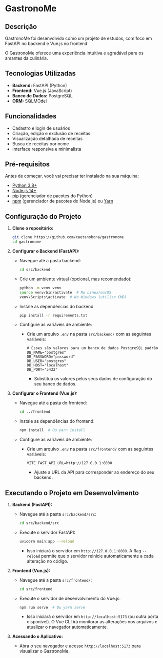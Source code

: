 # GastronoMe

## Descrição  

GastronoMe foi desenvolvido como um projeto de estudos, com foco em FastAPI no backend e Vue.js no frontend

O GastronoMe oferece uma experiência intuitiva e agradável para os amantes da culinária.

## Tecnologias Utilizadas  
  
*   **Backend:** FastAPI (Python)  
*   **Frontend:** Vue.js (JavaScript)  
*   **Banco de Dados:** PostgreSQL  
*   **ORM:** SQLMOdel

## Funcionalidades  
  
*   Cadastro e login de usuários  
*   Criação, edição e exclusão de receitas  
*   Visualização detalhada de receitas
*   Busca de receitas por nome
*   Interface responsiva e minimalista

## Pré-requisitos  
  
Antes de começar, você vai precisar ter instalado na sua máquina:  
  
*   [Python 3.8+](https://www.python.org/downloads/)  
*   [Node.js 14+](https://nodejs.org/en/download/)  
*   [pip](https://pip.pypa.io/en/stable/installing/) (gerenciador de pacotes do Python)  
*   [npm](https://www.npmjs.com/get-npm) (gerenciador de pacotes do Node.js) ou [Yarn](https://yarnpkg.com/getting-started/install)

## Configuração do Projeto  
  
1.  **Clone o repositório:**  
  
    ```bash  
    git clone https://github.com/caetanobona/gastronome  
    cd gastronome
    ```  
  
2.  **Configurar o Backend (FastAPI):**  
  
    *   Navegue até a pasta backend:  
  
        ```bash  
        cd src/backend  
        ```  
  
    *   Crie um ambiente virtual (opcional, mas recomendado):  
  
        ```bash  
        python -m venv venv  
        source venv/bin/activate  # No Linux/macOS  
        venv\Scripts\activate  # No Windows (utilize CMD)  
        ```  
  
    *   Instale as dependências do backend:  
  
        ```bash  
        pip install -r requirements.txt  
        ```  
  
    *   Configure as variáveis de ambiente:  
  
        *   Crie um arquivo `.env` na pasta `src/backend/` com as seguintes variáveis:  
  
            ```  
            # Esses são valores para um banco de dados PostgreSQL padrão
            DB_NAME="postgres"
            DB_PASSWORD="password" 
            DB_USER="postgres"
            DB_HOST="localhost"
            DB_PORT="5432"
            ```  
  
            *   Substitua os valores pelos seus dados de configuração do seu banco de dados.  
  
3.  **Configurar o Frontend (Vue.js):**  
  
    *   Navegue até a pasta do frontend:  
  
        ```bash  
        cd ../frontend  
        ```  
  
    *   Instale as dependências do frontend:  
  
        ```bash  
        npm install  # Ou yarn install  
        ```  
  
    *   Configure as variáveis de ambiente:  
  
        *   Crie um arquivo `.env` na pasta `src/frontend/` com as seguintes variáveis:  
  
            ```  
            VITE_FAST_API_URL=http://127.0.0.1:8000
            ```  
  
            *   Ajuste a URL da API para corresponder ao endereço do seu backend.  
  
## Executando o Projeto em Desenvolvimento  
  
1.  **Backend (FastAPI):**  
  
    *   Navegue até a pasta `src/backend/src`:  
  
        ```bash  
        cd src/backend/src
        ```  
  
    *   Execute o servidor FastAPI:  
  
        ```bash  
        uvicorn main:app --reload  
        ```  
  
        *   Isso iniciará o servidor em `http://127.0.0.1:8000`. A flag `--reload` permite que o servidor reinicie automaticamente a cada alteração no código.  
  
2.  **Frontend (Vue.js):**  
  
    *   Navegue até a pasta `src/frontend/`:  
  
        ```bash  
        cd src/frontend  
        ```  
  
    *   Execute o servidor de desenvolvimento do Vue.js:  
  
        ```bash  
        npm run serve  # Ou yarn serve  
        ```  
  
        *   Isso iniciará o servidor em `http://localhost:5173` (ou outra porta disponível). O Vue CLI irá monitorar as alterações nos arquivos e atualizar o navegador automaticamente.  
  
3.  **Acessando o Aplicativo:**  
  
    *   Abra o seu navegador e acesse `http://localhost:5173` para visualizar o GastronoMe.
